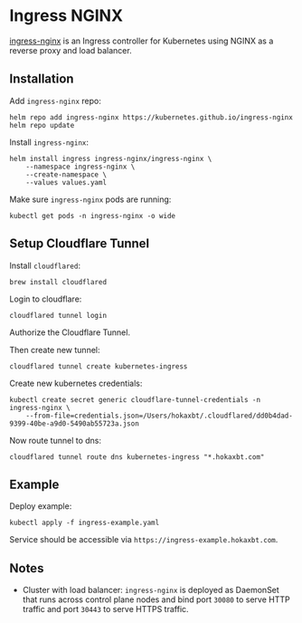 # Ingress NGINX

[ingress-nginx](https://github.com/kubernetes/ingress-nginx) is an Ingress
controller for Kubernetes using NGINX as a reverse proxy and load balancer.

## Installation

Add `ingress-nginx` repo:

```shell
helm repo add ingress-nginx https://kubernetes.github.io/ingress-nginx
helm repo update
```

Install `ingress-nginx`:

```shell
helm install ingress ingress-nginx/ingress-nginx \
    --namespace ingress-nginx \
    --create-namespace \
    --values values.yaml
```

Make sure `ingress-nginx` pods are running:

```shell
kubectl get pods -n ingress-nginx -o wide
```

## Setup Cloudflare Tunnel

Install `cloudflared`:

```shell
brew install cloudflared
```

Login to cloudflare:

```shell
cloudflared tunnel login
```

Authorize the Cloudflare Tunnel.

Then create new tunnel:

```shell
cloudflared tunnel create kubernetes-ingress
```

Create new kubernetes credentials:

```shell
kubectl create secret generic cloudflare-tunnel-credentials -n ingress-nginx \
    --from-file=credentials.json=/Users/hokaxbt/.cloudflared/dd0b4dad-9399-40be-a9d0-5490ab55723a.json
```

Now route tunnel to dns:

```shell
cloudflared tunnel route dns kubernetes-ingress "*.hokaxbt.com"
```

## Example

Deploy example:

```shell
kubectl apply -f ingress-example.yaml
```

Service should be accessible via `https://ingress-example.hokaxbt.com`.

## Notes

- Cluster with load balancer: `ingress-nginx` is deployed as DaemonSet that runs
  across control plane nodes and bind port `30080` to serve HTTP traffic and
  port `30443` to serve HTTPS traffic.
